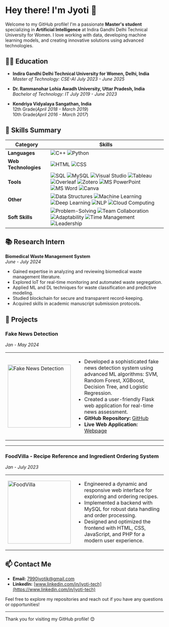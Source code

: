 # Hey there! I'm Jyoti 👋

Welcome to my GitHub profile! I'm a passionate **Master's student** specializing in **Artificial Intelligence** at Indira Gandhi Delhi Technical University for Women. I love working with data, developing machine learning models, and creating innovative solutions using advanced technologies.

## 🧑‍🎓 Education

- **Indira Gandhi Delhi Technical University for Women, Delhi, India**  
  *Master of Technology: CSE-AI*
  *July 2023 - June 2025* 
  
- **Dr. Rammanohar Lohia Awadh University, Uttar Pradesh, India**  
  *Bachelor of Technology: IT*  *July 2019 - June 2023*  

- **Kendriya Vidyalaya Sangathan, India**  
  12th Grade(*April 2018 - March 2019*)  
  10th Grade(*April 2016 - March 2017*)  


## 💼 Skills Summary

| **Category**           | **Skills**                                                                                                                                                             |
|------------------------|-----------------------------------------------------------------------------------------------------------------------------------------------------------------------|
| **Languages**          | ![C++](https://img.shields.io/badge/-C++-00599C?style=flat&logo=c%2B%2B&logoColor=white) ![Python](https://img.shields.io/badge/-Python-3776AB?style=flat&logo=python&logoColor=white) |
| **Web Technologies**   | ![HTML](https://img.shields.io/badge/-HTML-E34F26?style=flat&logo=html5&logoColor=white) ![CSS](https://img.shields.io/badge/-CSS-1572B6?style=flat&logo=css3&logoColor=white) |
| **Tools**              | ![SQL](https://img.shields.io/badge/-SQL-4479A1?style=flat&logo=sqlite&logoColor=white) ![MySQL](https://img.shields.io/badge/-MySQL-00618A?style=flat&logo=mysql&logoColor=white) ![Visual Studio](https://img.shields.io/badge/-Visual%20Studio-5C2D91?style=flat&logo=visual-studio&logoColor=white)  ![Tableau](https://img.shields.io/badge/-Tableau-E97627?style=flat&logo=tableau&logoColor=white) ![Overleaf](https://img.shields.io/badge/-Overleaf-1C1D1F?style=flat&logo=latex&logoColor=white) ![Zotero](https://img.shields.io/badge/-Zotero-5D2F91?style=flat&logo=zotero&logoColor=white) ![MS PowerPoint](https://img.shields.io/badge/-MS%20PowerPoint-D83B01?style=flat&logo=microsoft-powerpoint&logoColor=white) ![MS Word](https://img.shields.io/badge/-MS%20Word-2B579A?style=flat&logo=microsoft-word&logoColor=white)  ![Canva](https://img.shields.io/badge/-Canva-00C4CC?style=flat&logo=canva&logoColor=white) |
| **Other**              | ![Data Structures](https://img.shields.io/badge/-Data%20Structures-000000?style=flat&logo=visual-studio&logoColor=white) ![Machine Learning](https://img.shields.io/badge/-Machine%20Learning-F7A700?style=flat&logo=google&logoColor=white) ![Deep Learning](https://img.shields.io/badge/-Deep%20Learning-FF6F00?style=flat&logo=tensorflow&logoColor=white) ![NLP](https://img.shields.io/badge/-NLP-9B5DE5?style=flat&logo=python&logoColor=white) ![Cloud Computing](https://img.shields.io/badge/-Cloud%20Computing-1E9B5E?style=flat&logo=aws&logoColor=white) |
| **Soft Skills**        | ![Problem-Solving](https://img.shields.io/badge/-Problem%20Solving-4CAF50?style=flat&logo=google&logoColor=white) ![Team Collaboration](https://img.shields.io/badge/-Team%20Collaboration-FF5722?style=flat&logo=slack&logoColor=white) ![Adaptability](https://img.shields.io/badge/-Adaptability-2196F3?style=flat&logo=google&logoColor=white) ![Time Management](https://img.shields.io/badge/-Time%20Management-FFC107?style=flat&logo=google&logoColor=white) ![Leadership](https://img.shields.io/badge/-Leadership-9C27B0?style=flat&logo=google&logoColor=white) |


## 📚 Research Intern

**Biomedical Waste Management System**  
*June - July 2024*  
- Gained expertise in analyzing and reviewing biomedical waste management literature.
- Explored IoT for real-time monitoring and automated waste segregation.
- Applied ML and DL techniques for waste classification and predictive modeling.
- Studied blockchain for secure and transparent record-keeping.
- Acquired skills in academic manuscript submission protocols.




## 🚀 Projects

### Fake News Detection  
*Jan - May 2024*

<table>
  <tr>
    <td>
      <img src="https://media.tenor.com/3KPd01EejtAAAAAi/fake-news-peter-galtman.gif" alt="Fake News Detection" width="200" style="vertical-align: middle;"/>
    </td>
    <td>
      <ul>
        <li>Developed a sophisticated fake news detection system using advanced ML algorithms: SVM, Random Forest, XGBoost, Decision Tree, and Logistic Regression.</li>
        <li>Created a user-friendly Flask web application for real-time news assessment.</li>
        <li><strong>GitHub Repository:</strong> <a href="https://github.com/Heyy-Jyoti/FAKE_NEWS_DETECTOR">GitHub</a></li>
        <li><strong>Live Web Application:</strong> <a href="https://fake-news-detector-lcko.onrender.com/">Webpage</a></li>
      </ul>
    </td>
  </tr>
</table>

---

### FoodVilla - Recipe Reference and Ingredient Ordering System  
*Jan - July 2023*

<table>
  <tr>
    <td>
      <img src="https://media.tenor.com/ZraqYVb0y14AAAAi/food-shopping.gif" alt="FoodVilla" width="200" style="vertical-align: middle;"/>
    </td>
    <td>
      <ul>
        <li>Engineered a dynamic and responsive web interface for exploring and ordering recipes.</li>
        <li>Implemented a backend with MySQL for robust data handling and order processing.</li>
        <li>Designed and optimized the frontend with HTML, CSS, JavaScript, and PHP for a modern user experience.</li>
      </ul>
    </td>
  </tr>
</table>

## 📫 Contact Me

- **Email:** [7990jyotik@gmail.com](mailto:7990jyotik@gmail.com)
- **LinkedIn:** [www.linkedin.com/in/jyoti-tech](https://www.linkedin.com/in/jyoti-tech)


Feel free to explore my repositories and reach out if you have any questions or opportunities!

---

Thank you for visiting my GitHub profile! 😊

